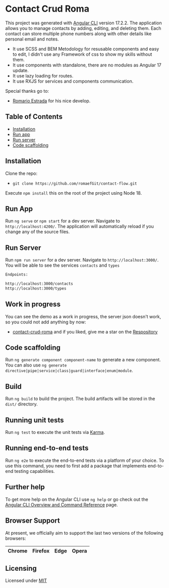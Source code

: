 # Contact Crud Roma

This project was generated with [Angular CLI](https://github.com/angular/angular-cli) version 17.2.2. The application allows you to manage contacts by adding, editing, and deleting them. Each contact can store multiple phone numbers along with other details like personal email and notes.

- It use SCSS and BEM Metodology for resusable components and easy to edit, I didn't use any Framework of css to show my skills without them.
- It use components with standalone, there are no modules as Angular 17 update.
- It use lazy loading for routes.
- It use RXJS for services and components communication.

Special thanks go to:

- [Romario Estrada](https://romaefportfolio.web.app/) for his nice develop.

## Table of Contents

- [Installation](#installation)
- [Run app](#run-app)
- [Run server](#run-server)
- [Code scaffolding](#code-scaffolding)

## Installation

Clone the repo:

- `git clone https://github.com/romaefGit/contact-flow.git`

Execute `npm install` this on the root of the project using Node 18.

## Run App

Run `ng serve` or `npm start` for a dev server. Navigate to `http://localhost:4200/`. The application will automatically reload if you change any of the source files.

## Run Server

Run `npm run server` for a dev server. Navigate to `http://localhost:3000/`. You will be able to see the services `contacts` and `types`

```bash
Endpoints:

http://localhost:3000/contacts
http://localhost:3000/types
```

## Work in progress

You can see the demo as a work in progress, the server json doesn't work, so you could not add anything by now:

- [contact-crud-roma](https://github.com/romaefGit/contact-flow.git) and if you liked, give me a star on the [Respository](https://github.com/romaefGit/contact-flow.git)

## Code scaffolding

Run `ng generate component component-name` to generate a new component. You can also use `ng generate directive|pipe|service|class|guard|interface|enum|module`.

## Build

Run `ng build` to build the project. The build artifacts will be stored in the `dist/` directory.

## Running unit tests

Run `ng test` to execute the unit tests via [Karma](https://karma-runner.github.io).

## Running end-to-end tests

Run `ng e2e` to execute the end-to-end tests via a platform of your choice. To use this command, you need to first add a package that implements end-to-end testing capabilities.

## Further help

To get more help on the Angular CLI use `ng help` or go check out the [Angular CLI Overview and Command Reference](https://angular.io/cli) page.

## Browser Support

At present, we officially aim to support the last two versions of the following browsers:

| Chrome | Firefox | Edge | Opera |
| ------ | ------- | ---- | ----- |

## Licensing

Licensed under [MIT](https://choosealicense.com/licenses/mit/)
